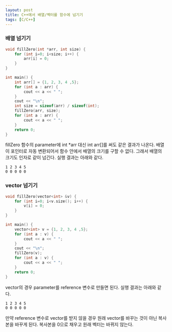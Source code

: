 ```yaml
---
layout: post
title: C++에서 배열/벡터를 함수에 넘기기
tags: [C/C++]
---
```


### 배열 넘기기

```cpp
void fillZero(int *arr, int size) {
    for (int i=0; i<size; i++) {
        arr[i] = 0;
    }
}

int main() {
    int arr[] = {1, 2, 3, 4 ,5};
    for (int a : arr) {
        cout << a << " ";
    }
    cout << "\n";
    int size = sizeof(arr) / sizeof(int);
    fillZero(arr, size);
    for (int a : arr) {
        cout << a << " ";
    }
    return 0;
}
```

fillZero 함수의 parameter에 int *arr 대신 int arr[]를 써도 같은 결과가 나온다. 배열이 포인터로 자동 변환되어서 함수 안에서 배열의 크기를 구할 수 없다. 그래서 배열의 크기도 인자로 같이 넘긴다. 실행 결과는 아래와 같다.

```
1 2 3 4 5 
0 0 0 0 0
```

### vector 넘기기

```cpp
void fillZero(vector<int> &v) {
    for (int i=0; i<v.size(); i++) {
        v[i] = 0;
    }
}

int main() {
    vector<int> v = {1, 2, 3, 4 ,5};
    for (int a : v) {
        cout << a << " ";
    }
    cout << "\n";
    fillZero(v);
    for (int a : v) {
        cout << a << " ";
    }
    return 0;
}
```

vector의 경우 parameter를 reference 변수로 만들면 된다. 실행 결과는 아래와 같다.

```
1 2 3 4 5 
0 0 0 0 0
```
만약 reference 변수로 vector를 받지 않을 경우 원래 vector를 바꾸는 것이 아닌 복사본을 바꾸게 된다. 복사본을 0으로 채우고 원래 벡터는 바뀌지 않는다.
